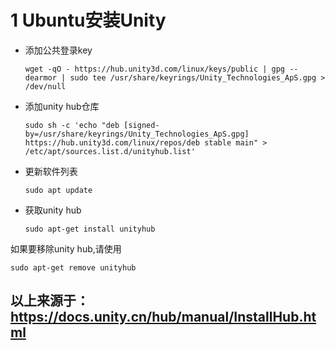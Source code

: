 # 1 Ubuntu安装Unity
- 添加公共登录key
  ```shell
  wget -qO - https://hub.unity3d.com/linux/keys/public | gpg --dearmor | sudo tee /usr/share/keyrings/Unity_Technologies_ApS.gpg > /dev/null
  ```
- 添加unity hub仓库
  ```shell
  sudo sh -c 'echo "deb [signed-by=/usr/share/keyrings/Unity_Technologies_ApS.gpg] https://hub.unity3d.com/linux/repos/deb stable main" > /etc/apt/sources.list.d/unityhub.list'
  ```
- 更新软件列表
  ```shell
  sudo apt update
  ```
- 获取unity hub
  ```shell
  sudo apt-get install unityhub
  ```
如果要移除unity hub,请使用
```shell
sudo apt-get remove unityhub
```

以上来源于：https://docs.unity.cn/hub/manual/InstallHub.html
--------
